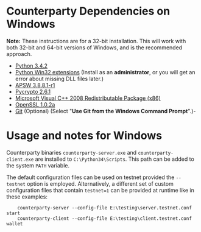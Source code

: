 # Counterparty Dependencies on Windows

**Note:** These instructions are for a 32-bit installation. This will work with
both 32-bit and 64-bit versions of Windows, and is the recommended approach.

- [Python 3.4.2](http://www.python.org/ftp/python/3.4.2/python-3.4.2.msi)
- [Python Win32 extensions](http://sourceforge.net/projects/pywin32/files/pywin32/Build%20219/pywin32-219.win32-py3.4.exe/download) (Install as an **administrator**, or you will get an error about missing DLL files later.)
- [APSW 3.8.8.1-r1](https://github.com/rogerbinns/apsw/releases/download/3.8.8.1-r1/apsw-3.8.8.1-r1.win32-py3.4.exe)
- [Pycrypto 2.6.1](https://s3.amazonaws.com/counterparty-bootstrap/pycrypto-2.6.1.win32-py3.4.exe)
- [Microsoft Visual C++ 2008 Redistributable Package (x86)](http://www.microsoft.com/downloads/details.aspx?familyid=9B2DA534-3E03-4391-8A4D-074B9F2BC1BF)
- [OpenSSL 1.0.2a](http://slproweb.com/download/Win32OpenSSL_Light-1_0_2a.exe)
- [Git](http://git-scm.com/download/win) (Optional) (Select "**Use Git from the Windows Command Prompt**".)- 

# Usage and notes for Windows

Counterparty binaries `counterparty-server.exe` and `counterparty-client.exe` are installed to `C:\Python34\Scripts`. This path can be added to the system `PATH` variable.

The default configuration files can be used on testnet provided the `--testnet` option is employed. Alternatively, a different set of custom configuration files that contain `testnet=1` can be provided at runtime like in these examples:

        counterparty-server --config-file E:\testing\server.testnet.conf start
        counterparty-client --config-file E:\testing\client.testnet.conf wallet



